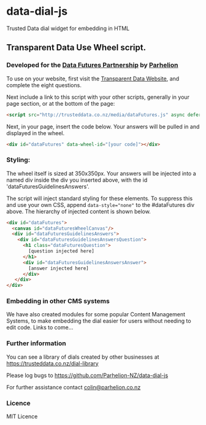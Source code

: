 # data-dial-js
Trusted Data dial widget for embedding in HTML

## Transparent Data Use Wheel script.
### Developed for the [Data Futures Partnership](http://datafutures.co.nz) by [Parhelion](http://www.parhelion.co.nz)

To use on your website, first visit the [Transparent Data Website](http://trusteddata.co.nz), and complete the eight questions.

Next include a link to this script with your other scripts, generally in your page <head> section, or at the bottom of the page:

```html
<script src="http://trusteddata.co.nz/media/dataFutures.js" async defer></script>
```

Next, in your page, insert the code below.  Your answers will be pulled in and displayed in the wheel.

```html
<div id="dataFutures" data-wheel-id="[your code]"></div>
```

### Styling:
The wheel itself is sized at 350x350px.  Your answers will be injected into a named div inside the div you inserted above, with the id 'dataFuturesGuidelinesAnswers'.

The script will inject standard styling for these elements.  To suppress this and use your own CSS, append ```data-style="none"``` to the #dataFutures div above.  The hierarchy of injected content is shown below.

```html
<div id="dataFutures">
  <canvas id="dataFuturesWheelCanvas"/>
  <div id="dataFuturesGuidelinesAnswers">
    <div id="dataFuturesGuidelinesAnswersQuestion">
      <h1 class="dataFuturesQuestion">
        [question injected here]
      </h1>
      <div id="dataFuturesGuidelinesAnswersAnswer">
        [answer injected here]
      </div>
   </div>
</div>
```
### Embedding in other CMS systems
We have also created modules for some popular Content Management Systems, to make embedding the dial easier for users without needing to edit code.  Links to come... 

### Further information
You can see a library of dials created by other businesses at https://trusteddata.co.nz/dial-library

Please log bugs to https://github.com/Parhelion-NZ/data-dial-js

For further assistance contact colin@parhelion.co.nz

### Licence
MIT Licence
